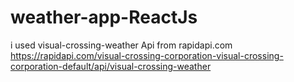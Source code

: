 # weather-app-ReactJs
i used visual-crossing-weather Api from rapidapi.com
https://rapidapi.com/visual-crossing-corporation-visual-crossing-corporation-default/api/visual-crossing-weather
